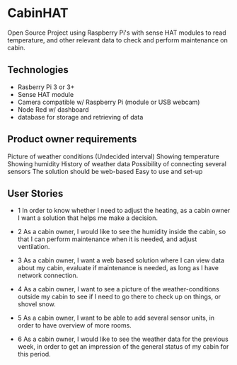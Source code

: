 # CabinHAT
Open Source Project using Raspberry Pi's with sense HAT modules to read temperature, and other relevant data to check and perform maintenance on cabin.

## Technologies
+ Rasberry Pi 3 or 3+
+ Sense HAT module
+ Camera compatible w/ Raspberry Pi (module or USB webcam)
+ Node Red w/ dashboard
+ database for storage and retrieving of data

## Product owner requirements 
Picture of weather conditions (Undecided interval)
Showing temperature
Showing humidity
History of weather data
Possibility of connecting several sensors 
The solution should be web-based 
Easy to use and set-up

## User Stories
+ 1 In order to know whether I need to adjust the heating, as a cabin owner I want a solution that helps me make a decision. 

+ 2 As a cabin owner, I would like to see the humidity inside the cabin, so that I can perform maintenance when it is needed, and adjust ventilation.

+ 3 As a cabin owner, I want a web based solution where I can view data about my cabin, evaluate if maintenance is needed, as long as I have network connection.

+ 4 As a cabin owner, I want to see a picture of the weather-conditions outside my cabin to see if I need to go there to check up on things, or shovel snow.

+ 5 As a cabin owner, I want to be able to add several sensor units, in order to have overview of more rooms.

+ 6 As a cabin owner, I would like to see the weather data for the previous week, in order to get an impression of the general status of my cabin for this period.
